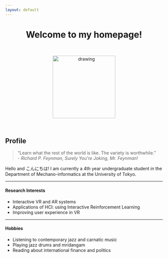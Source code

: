 ```yaml
---
layout: default
---
```

# <center> Welcome to my homepage! </center>

<br>

<p style="text-align:center;" class="fade-in-image"><img src="/assets/images/photo1.jpg" alt="drawing" width="200"/></p>

<br>

## Profile


> “Learn what the rest of the world is like. The variety is worthwhile.” <br>
> <em> - Richard P. Feynman, Surely You're Joking, Mr. Feynman! </em>

Hello and こんにちは! I am currently a 4th year undergraduate student in the Department of Mechano-informatics at the University of Tokyo. 

***

#### Research Interests

* Interactive VR and AR systems
* Applications of HCI: using Interactive Reinforcement Learning 
* Improving user experience in VR

***

#### Hobbies
* Listening to contemporary jazz and carnatic music 
* Playing jazz drums and mridangam
* Reading about international finance and politics
